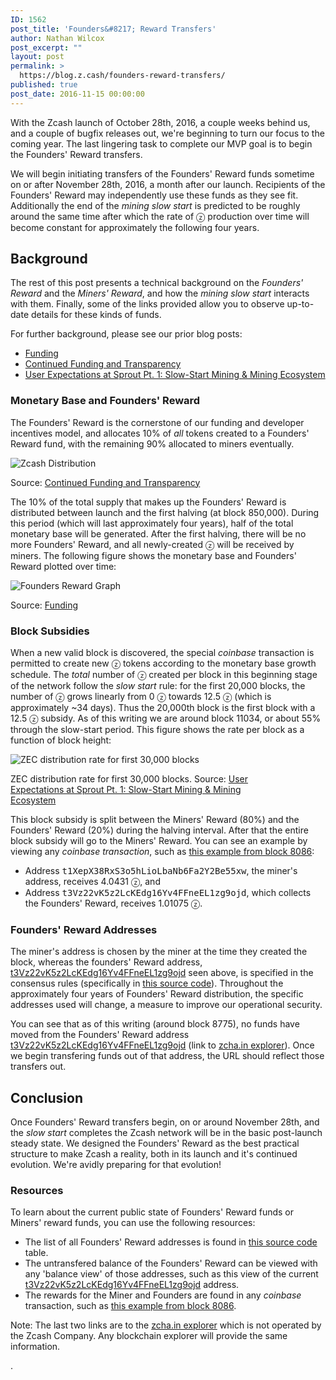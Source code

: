 ```yaml
---
ID: 1562
post_title: 'Founders&#8217; Reward Transfers'
author: Nathan Wilcox
post_excerpt: ""
layout: post
permalink: >
  https://blog.z.cash/founders-reward-transfers/
published: true
post_date: 2016-11-15 00:00:00
---
```

<p>With the Zcash launch of October 28th, 2016, a couple weeks behind us, and a couple of bugfix releases out, we're beginning to turn our focus to the coming year. The last lingering task to complete our MVP goal is to begin the Founders' Reward transfers.</p>
<p>We will begin initiating transfers of the Founders' Reward funds sometime on or after November 28th, 2016, a month after our launch. Recipients of the Founders' Reward may independently use these funds as they see fit. Additionally the end of the <cite>mining slow start</cite> is predicted to be roughly around the same time after which the rate of ⓩ production over time will become constant for approximately the following four years.</p>
<div class="section" id="background">
<h2>Background</h2>
<p>The rest of this post presents a technical background on the <cite>Founders'
Reward</cite> and the <cite>Miners' Reward</cite>, and how the <cite>mining slow start</cite>
interacts with them. Finally, some of the links provided allow you to
observe up-to-date details for these kinds of funds.</p>
<p>For further background, please see our prior blog posts:</p>
<ul class="simple"><li><a class="reference external" href="/funding/">Funding</a></li>
<li><a class="reference external" href="/continued-funding-and-transparency/">Continued Funding and Transparency</a></li>
<li><a class="reference external" href="/slow-start-and-mining-ecosystem/">User Expectations at Sprout Pt. 1: Slow-Start Mining &amp; Mining Ecosystem</a></li>
</ul><div class="section" id="monetary-base-and-founders-reward">
<h3>Monetary Base and Founders' Reward</h3>
<p>The Founders' Reward is the cornerstone of our funding and developer incentives model, and allocates 10% of <em>all</em> tokens created to a Founders' Reward fund, with the remaining 90% allocated to miners eventually.</p>
<div class="figure align-center" style="width: 75%">
<img alt="Zcash Distribution" class="zecc-blog-inline-image" src="http://blog.z.cash/wp-content/uploads/2016/09/founders-reward-1-v3.png"/><p class="caption">Source: <a class="reference external" href="/continued-funding-and-transparency/">Continued Funding and Transparency</a></p>
</div>
<p>The 10% of the total supply that makes up the Founders' Reward is distributed between launch and the first halving (at block 850,000). During this period (which will last approximately four years), half of the total monetary base will be generated. After the first halving, there will be no more Founders' Reward, and all newly-created ⓩ will be received by miners. The following figure shows the monetary base and Founders' Reward plotted over time:</p>
<div class="figure align-center" style="width: 75%">
<img alt="Founders Reward Graph" class="zecc-blog-inline-image" src="http://blog.z.cash/wp-content/uploads/2016/11/foundersreward.png"/><p class="caption">Source: <a class="reference external" href="/funding/">Funding</a></p>
</div>
</div>
<div class="section" id="block-subsidies">
<h3>Block Subsidies</h3>
<p>When a new valid block is discovered, the special <cite>coinbase</cite> transaction is permitted to create new ⓩ tokens according to the monetary base growth schedule. The <em>total</em> number of ⓩ created per block in this beginning stage of the network follow the <cite>slow start</cite> rule: for the first 20,000 blocks, the number of ⓩ grows linearly from 0 ⓩ towards 12.5 ⓩ (which is approximately ~34 days). Thus the 20,000th block is the first block with a 12.5 ⓩ subsidy. As of this writing we are around block 11034, or about 55% through the slow-start period. This figure shows the rate per block as a function of block height:</p>
<div class="figure align-center" style="width: 85%">
<img alt="ZEC distribution rate for first 30,000 blocks" src="http://blog.z.cash/wp-content/uploads/2016/11/slow-start-rate-30k.png"/><p class="caption">ZEC distribution rate for first 30,000 blocks. Source: <a class="reference external" href="/slow-start-and-mining-ecosystem/">User Expectations at Sprout Pt. 1: Slow-Start Mining &amp; Mining Ecosystem</a></p>
</div>
<p>This block subsidy is split between the Miners' Reward (80%) and the Founders' Reward (20%) during the halving interval. After that the entire block subsidy will go to the Miners' Reward. You can see an example by viewing any <cite>coinbase transaction</cite>, such as <a class="reference external" href="https://explorer.zcha.in/transactions/ad1f2885b082e1990c3b843876ecdc3d8f4a3be9bd31ea7f980f9dda081ef645">this example from block 8086</a>:</p>
<ul class="simple"><li>Address <tt class="docutils literal">t1XepX38RxS3o5hLioLbaNb6Fa2Y2Be55xw</tt>, the miner's address, receives 4.0431 ⓩ, and</li>
<li>Address <tt class="docutils literal">t3Vz22vK5z2LcKEdg16Yv4FFneEL1zg9ojd</tt>, which collects the Founders' Reward, receives 1.01075 ⓩ.</li>
</ul></div>
<div class="section" id="founders-reward-addresses">
<h3>Founders' Reward Addresses</h3>
<p>The miner's address is chosen by the miner at the time they created the block, whereas the founders' Reward address, <a class="reference external" href="https://explorer.zcha.in/accounts/t3Vz22vK5z2LcKEdg16Yv4FFneEL1zg9ojd">t3Vz22vK5z2LcKEdg16Yv4FFneEL1zg9ojd</a> seen above, is specified in the consensus rules (specifically in <a class="reference external" href="https://github.com/zcash/zcash/blob/v1.0.0/src/chainparams.cpp#L135-L192">this source code</a>). Throughout the approximately four years of Founders' Reward distribution, the specific addresses used will change, a measure to improve our operational security.</p>
<p>You can see that as of this writing (around block 8775), no funds have moved from the Founders' Reward address <a class="reference external" href="https://explorer.zcha.in/accounts/t3Vz22vK5z2LcKEdg16Yv4FFneEL1zg9ojd">t3Vz22vK5z2LcKEdg16Yv4FFneEL1zg9ojd</a> (link to <a class="reference external" href="https://explorer.zcha.in/">zcha.in explorer</a>). Once we begin transfering funds out of that address, the URL should reflect those transfers out.</p>
</div>
</div>
<div class="section" id="conclusion">
<h2>Conclusion</h2>
<p>Once Founders' Reward transfers begin, on or around November 28th, and the <cite>slow start</cite> completes the Zcash network will be in the basic post-launch steady state. We designed the Founders' Reward as the best practical structure to make Zcash a reality, both in its launch and it's continued evolution. We're avidly preparing for that evolution!</p>
<div class="section" id="resources">
<h3>Resources</h3>
<p>To learn about the current public state of Founders' Reward funds or Miners' reward funds, you can use the following resources:</p>
<ul class="simple"><li>The list of all Founders' Reward addresses is found in <a class="reference external" href="https://github.com/zcash/zcash/blob/v1.0.0/src/chainparams.cpp#L135-L192">this source code</a> table.</li>
<li>The untransfered balance of the Founders' Reward can be viewed with any 'balance view' of those addresses, such as this view of the current <a class="reference external" href="https://explorer.zcha.in/accounts/t3Vz22vK5z2LcKEdg16Yv4FFneEL1zg9ojd">t3Vz22vK5z2LcKEdg16Yv4FFneEL1zg9ojd</a> address.</li>
<li>The rewards for the Miner and Founders are found in any <cite>coinbase</cite> transaction, such as <a class="reference external" href="https://explorer.zcha.in/transactions/ad1f2885b082e1990c3b843876ecdc3d8f4a3be9bd31ea7f980f9dda081ef645">this example from block 8086</a>.</li>
</ul><p>Note: The last two links are to the <a class="reference external" href="https://explorer.zcha.in/">zcha.in explorer</a> which is not operated by the Zcash Company. Any blockchain explorer will provide the same information.</p>.